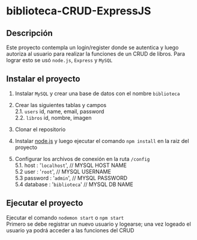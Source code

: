 # biblioteca-CRUD-ExpressJS
## Descripción
Este proyecto contempla un login/register donde se autentica y luego autoriza al usuario para realizar la funciones de un CRUD de libros. Para lograr esto se usó `node.js`, `Express` y `MySQL`

## Instalar el proyecto
1. Instalar `MySQL` y crear una base de datos con el nombre `biblioteca`
2. Crear las siguientes tablas y campos<br>
  2.1. `users` id, name, email, password<br>
  2.2. `libros` id, nombre, imagen
3. Clonar el repositorio
4. Instalar [node.js](https://nodejs.org/en/download/ "node.js") y luego ejecutar el comando `npm install` en la raiz del proyecto

5. Configurar los archivos de conexión en la ruta `/config`<br>
  5.1. host     : '`localhost`', // MYSQL HOST NAME<br>
  5.2 user     : '`root`', // MYSQL USERNAME<br>
  5.3 password : '`admin`', // MYSQL PASSWORD<br>
  5.4 database : '`biblioteca`' // MYSQL DB NAME

## Ejecutar el proyecto
Ejecutar el comando `nodemon start` o `npm start`
<br>Primero se debe registrar un nuevo usuario y logearse; una vez logeado el usuario ya podrá acceder a las funciones del CRUD
